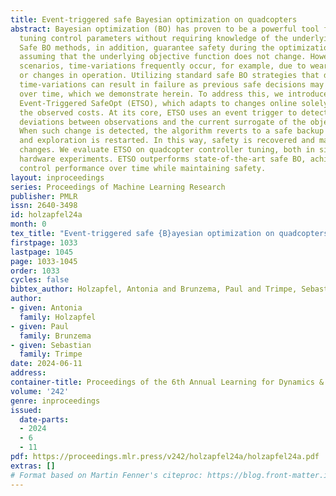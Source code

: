 ```yaml
---
title: Event-triggered safe Bayesian optimization on quadcopters
abstract: Bayesian optimization (BO) has proven to be a powerful tool for automatically
  tuning control parameters without requiring knowledge of the underlying system dynamics.
  Safe BO methods, in addition, guarantee safety during the optimization process,
  assuming that the underlying objective function does not change. However, in real-world
  scenarios, time-variations frequently occur, for example, due to wear in the system
  or changes in operation. Utilizing standard safe BO strategies that do not address
  time-variations can result in failure as previous safe decisions may become unsafe
  over time, which we demonstrate herein. To address this, we introduce a new algorithm,
  Event-Triggered SafeOpt (ETSO), which adapts to changes online solely relying on
  the observed costs. At its core, ETSO uses an event trigger to detect significant
  deviations between observations and the current surrogate of the objective function.
  When such change is detected, the algorithm reverts to a safe backup controller,
  and exploration is restarted. In this way, safety is recovered and maintained across
  changes. We evaluate ETSO on quadcopter controller tuning, both in simulation and
  hardware experiments. ETSO outperforms state-of-the-art safe BO, achieving superior
  control performance over time while maintaining safety.
layout: inproceedings
series: Proceedings of Machine Learning Research
publisher: PMLR
issn: 2640-3498
id: holzapfel24a
month: 0
tex_title: "Event-triggered safe {B}ayesian optimization on quadcopters"
firstpage: 1033
lastpage: 1045
page: 1033-1045
order: 1033
cycles: false
bibtex_author: Holzapfel, Antonia and Brunzema, Paul and Trimpe, Sebastian
author:
- given: Antonia
  family: Holzapfel
- given: Paul
  family: Brunzema
- given: Sebastian
  family: Trimpe
date: 2024-06-11
address:
container-title: Proceedings of the 6th Annual Learning for Dynamics & Control Conference
volume: '242'
genre: inproceedings
issued:
  date-parts:
  - 2024
  - 6
  - 11
pdf: https://proceedings.mlr.press/v242/holzapfel24a/holzapfel24a.pdf
extras: []
# Format based on Martin Fenner's citeproc: https://blog.front-matter.io/posts/citeproc-yaml-for-bibliographies/
---
```

